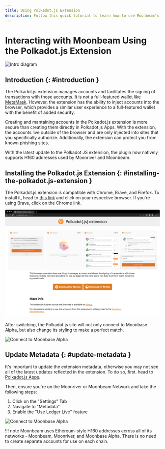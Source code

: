```yaml
---
title: Using Polkadot.js Extension
description: Follow this quick tutorial to learn how to use Moonbeam’s Ethereum-standard H160 addresses with the Polkadot JS Extension.
---
```


# Interacting with Moonbeam Using the Polkadot.js Extension

![Intro diagram](/images/tokens/connect/polkadotjs/polkadotjs-banner.png)

## Introduction {: #introduction } 

The Polkadot.js extension manages accounts and facilitates the signing of transactions with those accounts. It is not a full-featured wallet like [MetaMask](/tokens/connect/metamask). However, the extension has the ability to inject accounts into the browser, which provides a similar user experience to a full-featured wallet with the benefit of added security.

Creating and mantaining accounts in the Polkadot.js extension is more secure than creating them directly in Polkadot.js Apps. With the extension, the accounts live outside of the browser and are only injected into sites that you specifically authorize. Additionally, the extension can protect you from known phishing sites. 

With the latest update to the Polkadot JS extension, the plugin now natively supports H160 addresses used by Moonriver and Moonbeam. 

## Installing the Polkadot.js Extension {: #installing-the-polkadot.js-extension } 

The Polkadot.js extension is compatible with Chrome, Brave, and Firefox. To install it, head to [this link](https://polkadot.js.org/extension/) and click on your respective browser. If you're using Brave, click on the Chrome link. 

![Connect to Moonbase Alpha](/images/tokens/connect/polkadotjsext/polkadotjs-ext-1.png)

After switching, the Polkadot.js site will not only connect to Moonbase Alpha, but also change its styling to make a perfect match.

![Connect to Moonbase Alpha](/images/tokens/connect/polkadotjs/polkadotjs-app-2.png)

## Update Metadata {: #update-metadata } 

It's important to update the extension metadata, otherwise you may not see all of the latest updates reflected in the extension. To do so, first. head to [Polkadot.js Apps](https://polkadot.js.org/apps/?rpc=wss%3A%2F%2Fwss.moonriver.moonbeam.network#/settings).

Then, ensure you're on the Moonriver or Moonbeam Network and take the following steps: 

 1. Click on the "Settings" Tab
 2. Navigate to "Metadata"
 3. Enable the "Use Ledger Live" feature

![Connect to Moonbase Alpha](/images/tokens/connect/polkadotjs/polkadotjs-app-3.png)

!!! note
    Moonbeam uses Ethereum-style H160 addresses across all of its networks - Moonbeam, Moonriver, and Moonbase Alpha. There is no need to create separate accounts for use on each chain.

